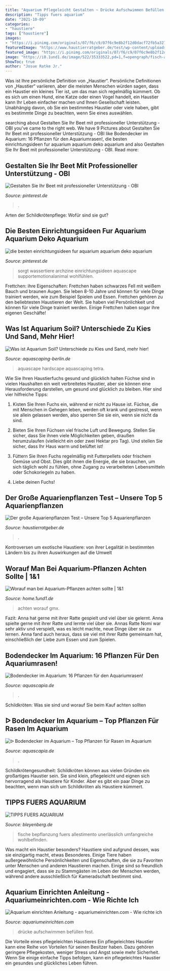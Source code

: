 ```yaml
---
title: "Aquarium Pflegeleicht Gestalten ~ Drücke Aufschwimmen Befüllen Fest"
description: "Tipps fuers aquarium"
date: "2021-10-09"
categories:
- "haustiere"
tags: ["haustiere"]
images:
- "https://i.pinimg.com/originals/07/f6/c9/07f6c9e8b2f12d0dacf72fb5a3276556.jpg"
featuredImage: "https://www.haustierratgeber.de/test/wp-content/uploads/2019/02/AdobeStock_56327954-1-300x163.jpeg"
featured_image: "https://i.pinimg.com/originals/07/f6/c9/07f6c9e8b2f12d0dacf72fb5a3276556.jpg"
image: "https://i0.1und1.de/image/522/35333522,pd=1,f=opengraph/fisch-aquarium.jpg"
ShowToc: true
author: "Josue Ratke Jr."
---
```



Was ist Ihre persönliche Definition von „Haustier“.
Persönliche Definitionen von „Haustier“ variieren, aber die meisten Menschen würden sagen, dass ein Haustier ein kleines Tier ist, um das man sich regelmäßig kümmert. Ob es sich um einen Hund, eine Katze oder einen Vogel handelt, ein Haustier kann Ihr Leben einfacher machen und Ihnen Gesellschaft leisten. Unabhängig davon, ob Sie ein bestimmtes Haustier oder viele haben, gibt es bestimmte Dinge zu beachten, wenn Sie eines auswählen.

	

		
searching about Gestalten Sie Ihr Beet mit professioneller Unterstützung - OBI you've came to the right web. We have 9 Pictures about Gestalten Sie Ihr Beet mit professioneller Unterstützung - OBI like Bodendecker im Aquarium: 16 Pflanzen für den Aquariumrasen!, die besten einrichtungsideen fur aquarium aquarium deko aquarium and also Gestalten Sie Ihr Beet mit professioneller Unterstützung - OBI. Read more:
		
    
## Gestalten Sie Ihr Beet Mit Professioneller Unterstützung - OBI

<img loading=lazy src="https://i.pinimg.com/originals/07/f6/c9/07f6c9e8b2f12d0dacf72fb5a3276556.jpg" onerror="this.onerror=null;this.src='https://tse3.mm.bing.net/th?id=OIP.FLlzXTQN_mn2DUIlhDDscwHaEK&amp;pid=15.1';" alt="Gestalten Sie Ihr Beet mit professioneller Unterstützung - OBI">

_Source: pinterest.de_

>. 

	

Arten der Schildkrötenpflege: Wofür sind sie gut?

    
## Die Besten Einrichtungsideen Fur Aquarium Aquarium Deko Aquarium

<img loading=lazy src="https://i.pinimg.com/originals/03/fd/f2/03fdf2b70b56528843c30f2109353a45.jpg" onerror="this.onerror=null;this.src='https://tse4.mm.bing.net/th?id=OIP.WrfLzb8gwrJqadl_sPf2jAHaml&amp;pid=15.1';" alt="die besten einrichtungsideen fur aquarium aquarium deko aquarium">

_Source: pinterest.de_

>sorgt wassertiere archzine einrichtungsideen aquascape supportemotionalanimal wohlfühlen. 

	

Frettchen: ihre Eigenschaften: Frettchen haben schwarzes Fell mit weißem Bauch und braunen Augen. Sie leben 8-10 Jahre und können für viele Dinge trainiert werden, wie zum Beispiel Spielen und Essen.
Frettchen gehören zu den beliebtesten Haustieren der Welt. Sie haben viel Persönlichkeit und können für viele Dinge trainiert werden. Einige Frettchen haben sogar ihre eigenen Geschäfte!

    
## Was Ist Aquarium Soil? Unterschiede Zu Kies Und Sand, Mehr Hier!

<img loading=lazy src="http://aquascaping-berlin.de/wp-content/uploads/2017/07/Aquascape-Soil-und-Hardscape.jpg" onerror="this.onerror=null;this.src='https://tse4.mm.bing.net/th?id=OIP.Z3HX8g8AEUBudk4ISqrgyAHaEK&amp;pid=15.1';" alt="Was ist Aquarium Soil? Unterschiede zu Kies und Sand, mehr hier!">

_Source: aquascaping-berlin.de_

>aquascape hardscape aquascaping tetra. 

	

Wie Sie Ihren Haustierfuchs gesund und glücklich halten
Füchse sind in vielen Haushalten ein weit verbreitetes Haustier, aber sie können eine Herausforderung darstellen, um gesund und glücklich zu bleiben. Hier sind vier hilfreiche Tipps:
1. Kisten Sie Ihren Fuchs ein, während er nicht zu Hause ist. Füchse, die mit Menschen in Gehegen leben, werden oft krank und gestresst, wenn sie allein gelassen werden, also sperren Sie sie ein, wenn sie nicht da sind.

2. Bieten Sie Ihren Füchsen viel frische Luft und Bewegung. Stellen Sie sicher, dass Sie ihnen viele Möglichkeiten geben, draußen herumzulaufen (vielleicht ein oder zwei Hektar pro Tag). Und stellen Sie sicher, dass Ihr Haus warm und belüftet ist!

3. Füttern Sie Ihren Fuchs regelmäßig mit Futterpellets oder frischem Gemüse und Obst. Dies gibt ihnen die Energie, die sie brauchen, um sich täglich wohl zu fühlen, ohne Zugang zu verarbeiteten Lebensmitteln oder Schokoriegeln zu haben.

4. Liebe deinen Fuchs!

    
## Der Große Aquarienpflanzen Test – Unsere Top 5 Aquarienpflanzen

<img loading=lazy src="https://www.haustierratgeber.de/test/wp-content/uploads/2019/02/AdobeStock_56327954-1-300x163.jpeg" onerror="this.onerror=null;this.src='https://tse2.mm.bing.net/th?id=OIP.ObExtKAhizpNrhgTTolmPQAAAA&amp;pid=15.1';" alt="Der große Aquarienpflanzen Test – Unsere Top 5 Aquarienpflanzen">

_Source: haustierratgeber.de_

>. 

	

Kontroversen um exotische Haustiere: von ihrer Legalität in bestimmten Ländern bis zu ihren Auswirkungen auf die Umwelt

    
## Worauf Man Bei Aquarium-Pflanzen Achten Sollte | 1&amp;1

<img loading=lazy src="https://i0.1und1.de/image/522/35333522,pd=1,f=opengraph/fisch-aquarium.jpg" onerror="this.onerror=null;this.src='https://tse2.mm.bing.net/th?id=OIP.75ItsVzrqxlMLLCNgIHPvAHaD4&amp;pid=15.1';" alt="Worauf man bei Aquarium-Pflanzen achten sollte | 1&amp;1">

_Source: home.1und1.de_

>achten worauf gmx. 

	

Fazit: Anna hat gerne mit ihrer Ratte gespielt und viel über sie gelernt.
Anna spielte gerne mit ihrer Ratte und lernte viel über sie. Annas Ratte Nomi war sehr aktiv und verspielt, was es leicht machte, neue Dinge über sie zu lernen. Anna fand auch heraus, dass sie viel mit ihrer Ratte gemeinsam hat, einschließlich der Liebe zum Essen und zum Spielen.

    
## Bodendecker Im Aquarium: 16 Pflanzen Für Den Aquariumrasen!

<img loading=lazy src="https://aquascapia.de/wp-content/uploads/2014/09/Bodendecker-Verlauf.jpg" onerror="this.onerror=null;this.src='https://tse1.mm.bing.net/th?id=OIP.a2c5qBwNkuJ3f_AvqYjfqwHaDo&amp;pid=15.1';" alt="Bodendecker im Aquarium: 16 Pflanzen für den Aquariumrasen!">

_Source: aquascapia.de_

>. 

	

Schildkröten: Was sie sind und worauf Sie beim Kauf achten sollten

    
## ᐅ Bodendecker Im Aquarium – Top Pflanzen Für Rasen Im Aquarium

<img loading=lazy src="http://aquascapia.de/wp-content/uploads/2014/09/Heminathus-callitrichoides-cuba-vordergrund.jpg" onerror="this.onerror=null;this.src='https://tse1.mm.bing.net/th?id=OIP.EDN18ITlLF2n7R2HD4yGngHaEG&amp;pid=15.1';" alt="ᐅ Bodendecker im Aquarium – Top Pflanzen für Rasen im Aquarium">

_Source: aquascapia.de_

>. 

	

Schildkrötengesundheit:
Schildkröten können aus vielen Gründen ein großartiges Haustier sein. Sie sind klein, pflegeleicht und eignen sich hervorragend als Haustiere für Kinder. Aber es gibt ein paar Dinge zu beachten, wenn man sich um Schildkröten als Haustiere kümmert.

    
## TIPPS FUERS AQUARIUM

<img loading=lazy src="http://www.bleyenberg.de/aquarium/aqua02.gif" onerror="this.onerror=null;this.src='https://tse2.mm.bing.net/th?id=OIP.gBBN91_ckpRwdw4_N-B4_wAAAA&amp;pid=15.1';" alt="TIPPS FUERS AQUARIUM">

_Source: bleyenberg.de_

>fische bepflanzung fuers allestimento unerlässlich umfangreiche wohlbefinden. 

	

Was macht ein Haustier besonders?
Haustiere sind aufgrund dessen, was sie einzigartig macht, etwas Besonderes. Einige Tiere haben außergewöhnliche Persönlichkeiten und Eigenschaften, die sie zu Favoriten unter Menschen und anderen Haustieren machen. Einige sind so freundlich und engagiert, dass sie zu Stammgästen im Leben der Menschen werden, während andere ausschließlich für Kameradschaft bestimmt sind.

    
## Aquarium Einrichten Anleitung - Aquariumeinrichten.com - Wie Richte Ich

<img loading=lazy src="http://www.aquariumeinrichten.com/content/image/ae-step10.jpg" onerror="this.onerror=null;this.src='https://tse1.mm.bing.net/th?id=OIP.VzczABOr12d39v80RGgFVwHaHa&amp;pid=15.1';" alt="Aquarium einrichten Anleitung - aquariumeinrichten.com - Wie richte ich">

_Source: aquariumeinrichten.com_

>drücke aufschwimmen befüllen fest. 

	

Die Vorteile eines pflegeleichten Haustieres
Ein pflegeleichtes Haustier kann eine Reihe von Vorteilen für seinen Besitzer haben. Dazu gehören geringere Pflegekosten, weniger Stress und Angst sowie mehr Sicherheit. Wenn Sie einige einfache Tipps befolgen, kann ein pflegeleichtes Haustier ein gesundes und glückliches Leben führen.

